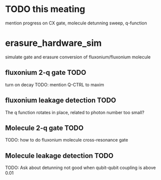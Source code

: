 # TODO this meating 
mention progress on CX gate, molecule detunning sweep, q-function

# erasure_hardware_sim
simulate gate and erasure conversion of fluxonium/fluxonium molecule

## fluxonium 2-q gate TODO
turn on decay
TODO: mention Q-CTRL to maxim

## fluxonium leakage detection TODO
The q function rotates in place, related to photon number too small?

## Molecule 2-q gate TODO
TODO: how to do fluxonium molecule cross-resonance gate

## Molecule leakage detection TODO
TODO: Ask about detunning not good when qubit-qubit coupling is above 0.01